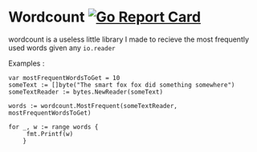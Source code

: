 # Wordcount [![Go Report Card](https://goreportcard.com/badge/github.com/mdanzinger/wordcount)](https://goreportcard.com/report/github.com/mdanzinger/wordcount)

wordcount is a useless little library I made to recieve the most frequently used words given any `io.reader`


Examples :
```
var mostFrequentWordsToGet = 10
someText := []byte("The smart fox fox did something somewhere")
someTextReader := bytes.NewReader(someText)

words := wordcount.MostFrequent(someTextReader, mostFrequentWordsToGet)

for _, w := range words {
	 fmt.Printf(w)
	}
```
